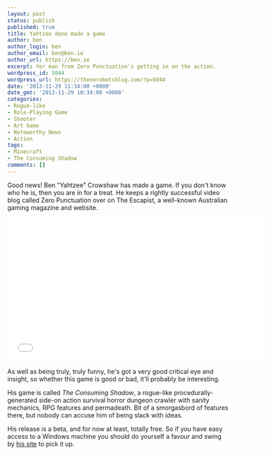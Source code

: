 ```yaml
---
layout: post
status: publish
published: true
title: Yahtzee done made a game
author: ben
author_login: ben
author_email: ben@ben.ie
author_url: https://ben.ie
excerpt: Yer man from Zero Punctuation's getting in on the action.
wordpress_id: 5044
wordpress_url: https://thenorobotsblog.com/?p=5044
date: '2013-11-29 11:34:00 +0000'
date_gmt: '2013-11-29 10:34:00 +0000'
categories:
- Rogue-like
- Role-Playing Game
- Shooter
- Art Game
- Noteworthy News
- Action
tags:
- Minecraft
- The Consuming Shadow
comments: []
---
```

<p>Good news! Ben "Yahtzee" Crowshaw has made a game. If you don't know who he is, then you are in for a treat. He keeps a rightly successful video blog called Zero Punctuation over on The Escapist, a well-known Australian gaming magazine and website.</p>
<p><iframe src="//www.youtube.com/embed/4wgQvij3rVE" height="326" width="580" allowfullscreen="" frameborder="0"></iframe></p>
<p>As well as being truly, truly funny, he's got a very good critical eye and insight, so whether this game is good or bad, it'll probably be interesting.</p>
<p>His game is called <em>The Consuming Shadow</em>, a rogue-like procedurally-generated side-on action survival horror dungeon crawler with sanity mechanics, RPG features and permadeath. Bit of a smorgasbord of features there, but nobody can accuse him of being slack with ideas.</p>
<p>His release is a beta, and for now at least, totally free. So if you have easy access to a Windows machine you should do yourself a favour and swing by <a href="https://www.fullyramblomatic.com/conshadow/" target="_blank">his site</a> to pick it up.</p>
